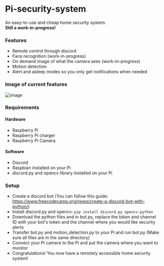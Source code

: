 # Pi-security-system
An easy-to-use and cheap home security system.<br>
**Still a work-in-progress!**

### Features
- Remote control through discord
- Face recognition (work-in-progress)
- On demand image of what the camera sees (work-in-progress)
- Motion detection
- Alert and asleep modes so you only get notifications when needed

### Image of current features
![image](https://user-images.githubusercontent.com/66331423/122688333-7e760a80-d1d0-11eb-9ad7-29a937369fbf.png)

### Requirements

#### Hardware
- Raspberry Pi
- Raspberry Pi charger
- Raspberry Pi Camera

#### Software
- Discord
- Raspbian installed on your Pi
- discord.py and opencv library installed on your Pi

### Setup
- Create a discord bot (You can follow this guide: https://www.freecodecamp.org/news/create-a-discord-bot-with-python/)
- Install discord.py and opencv:
```pip install discord.py opencv-python```
- Download the python files and in bot.py, replace the token and channel ID with your bot's token and the channel where you would like security alerts
- Transfer bot.py and motion_detection.py to your Pi and run bot.py (Make sure all files are in the same directory)
- Connect your Pi camera to the Pi and put the camera where you want to monitor
- Congratulations! You now have a remotely accessible home security system!
